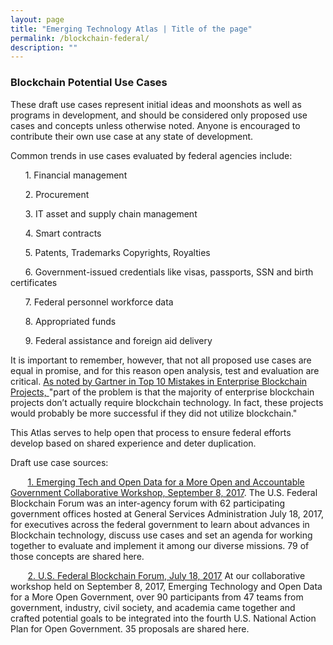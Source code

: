 ```yaml
---
layout: page
title: "Emerging Technology Atlas | Title of the page"
permalink: /blockchain-federal/
description: ""
---
```


### Blockchain Potential Use Cases

<p>These draft use cases represent initial ideas and moonshots as well as programs in development, and should be considered only proposed use cases and concepts unless otherwise noted. Anyone is encouraged to contribute their own use case at any state of development. 

<p> Common trends in use cases evaluated by federal agencies include: 
<p>&nbsp;&nbsp;&nbsp;&nbsp;&nbsp;&nbsp;1. Financial management
<p>&nbsp;&nbsp;&nbsp;&nbsp;&nbsp;&nbsp;2. Procurement
<p>&nbsp;&nbsp;&nbsp;&nbsp;&nbsp;&nbsp;3. IT asset and supply chain management
<p>&nbsp;&nbsp;&nbsp;&nbsp;&nbsp;&nbsp;4. Smart contracts
<p>&nbsp;&nbsp;&nbsp;&nbsp;&nbsp;&nbsp;5. Patents, Trademarks Copyrights, Royalties
<p>&nbsp;&nbsp;&nbsp;&nbsp;&nbsp;&nbsp;6. Government-issued credentials like visas, passports, SSN and birth certificates
<p>&nbsp;&nbsp;&nbsp;&nbsp;&nbsp;&nbsp;7. Federal personnel workforce data
<p>&nbsp;&nbsp;&nbsp;&nbsp;&nbsp;&nbsp;8. Appropriated funds
<p>&nbsp;&nbsp;&nbsp;&nbsp;&nbsp;&nbsp;9. Federal assistance and foreign aid delivery</p>

It is important to remember, however, that not all proposed use cases are equal in promise, and for this reason open analysis, test and evaluation are critical. <a href="https://www.gartner.com/smarterwithgartner/top-10-mistakes-in-enterprise-blockchain-projects/"><span> As noted by Gartner in Top 10 Mistakes in Enterprise Blockchain Projects, </span></a> "part of the problem is that the majority of enterprise blockchain projects don’t actually require blockchain technology. In fact, these projects would probably be more successful if they did not utilize blockchain." </p>

This Atlas serves to help open that process to ensure federal efforts develop based on shared experience and deter duplication. </p>

<p> Draft use case sources: 
<p>&nbsp;&nbsp;&nbsp;&nbsp;&nbsp;&nbsp; <a href="/emerging-technology-atlas/blockchain-workshop/"><span>1. Emerging Tech and Open Data for a More Open and Accountable Government Collaborative Workshop, September 8, 2017</span></a>. The U.S. Federal Blockchain Forum was an inter-agency forum with 62 participating government offices hosted at General Services Administration July 18, 2017, for executives across the federal government to learn about advances in Blockchain technology, discuss use cases and set an agenda for working together to evaluate and implement it among our diverse missions. 79 of those concepts are shared here. 
<p>&nbsp;&nbsp;&nbsp;&nbsp;&nbsp;&nbsp; <a href="https://gsa.github.io/emerging-technology-atlas/blockchain-workshop/"><span>2. U.S. Federal Blockchain Forum, July 18, 2017</span></a> At our collaborative workshop held on September 8, 2017, Emerging Technology and Open Data for a More Open Government, over 90 participants from 47 teams from government, industry, civil society, and academia came together and crafted potential goals to be integrated into the fourth U.S. National Action Plan for Open Government. 35 proposals are shared here. 
